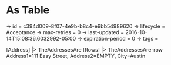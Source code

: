 # As Table

-> id = c394d009-8f07-4e9b-b8c4-e9bb54989620
-> lifecycle = Acceptance
-> max-retries = 0
-> last-updated = 2016-10-14T15:08:36.6032992-05:00
-> expiration-period = 0
-> tags = 

[Address]
|> TheAddressesAre
    [Rows]
    |> TheAddressesAre-row Address1=111 Easy Street, Address2=EMPTY, City=Austin

~~~
